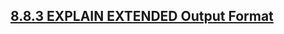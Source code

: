## [8.8.3 EXPLAIN EXTENDED Output Format](http://dev.mysql.com/doc/refman/5.6/en/explain-extended.html)
